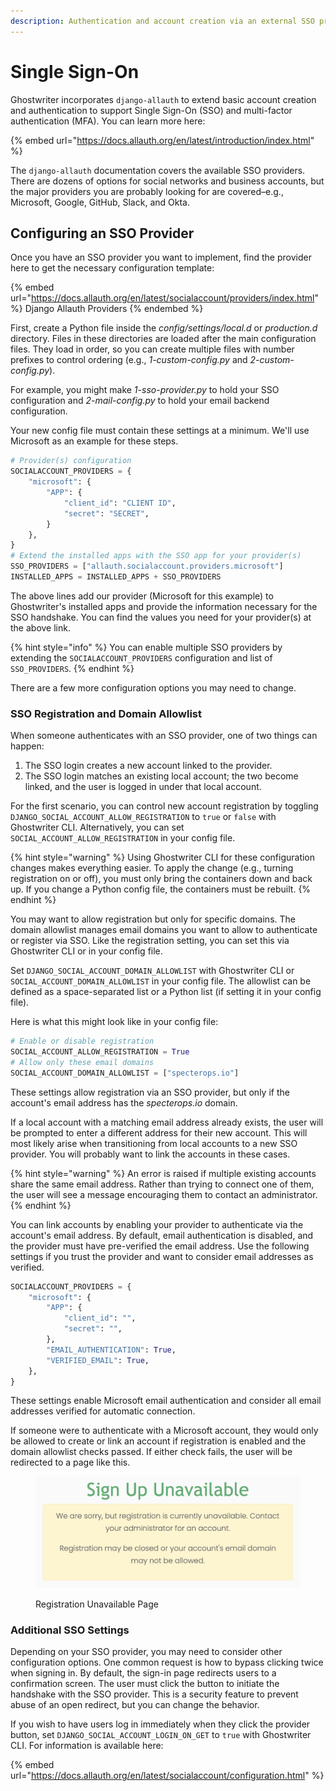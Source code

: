 ```yaml
---
description: Authentication and account creation via an external SSO provider
---
```


# Single Sign-On

Ghostwriter incorporates `django-allauth` to extend basic account creation and authentication to support Single Sign-On (SSO) and multi-factor authentication (MFA). You can learn more here:

{% embed url="https://docs.allauth.org/en/latest/introduction/index.html" %}

The `django-allauth` documentation covers the available SSO providers. There are dozens of options for social networks and business accounts, but the major providers you are probably looking for are covered–e.g., Microsoft, Google, GitHub, Slack, and Okta.

## Configuring an SSO Provider

Once you have an SSO provider you want to implement, find the provider here to get the necessary configuration template:

{% embed url="https://docs.allauth.org/en/latest/socialaccount/providers/index.html" %}
Django Allauth Providers
{% endembed %}

First, create a Python file inside the _config/settings/local.d_ or _production.d_ directory. Files in these directories are loaded after the main configuration files. They load in order, so you can create multiple files with number prefixes to control ordering (e.g., _1-custom-config.py_ and _2-custom-config.py_).

For example, you might make _1-sso-provider.py_ to hold your SSO configuration and _2-mail-config.py_ to hold your email backend configuration.

Your new config file must contain these settings at a minimum. We'll use Microsoft as an example for these steps.

```python
# Provider(s) configuration
SOCIALACCOUNT_PROVIDERS = {
    "microsoft": {
        "APP": {
            "client_id": "CLIENT ID",
            "secret": "SECRET",
        }
    },
}
# Extend the installed apps with the SSO app for your provider(s)
SSO_PROVIDERS = ["allauth.socialaccount.providers.microsoft"]
INSTALLED_APPS = INSTALLED_APPS + SSO_PROVIDERS
```

The above lines add our provider (Microsoft for this example) to Ghostwriter's installed apps and provide the information necessary for the SSO handshake. You can find the values you need for your provider(s) at the above link.

{% hint style="info" %}
You can enable multiple SSO providers by extending the `SOCIALACCOUNT_PROVIDERS` configuration and list of `SSO_PROVIDERS`.
{% endhint %}

There are a few more configuration options you may need to change.

### SSO Registration and Domain Allowlist

When someone authenticates with an SSO provider, one of two things can happen:

1. The SSO login creates a new account linked to the provider.
2. The SSO login matches an existing local account; the two become linked, and the user is logged in under that local account.

For the first scenario, you can control new account registration by toggling `DJANGO_SOCIAL_ACCOUNT_ALLOW_REGISTRATION` to `true` or `false` with Ghostwriter CLI. Alternatively, you can set `SOCIAL_ACCOUNT_ALLOW_REGISTRATION` in your config file.

{% hint style="warning" %}
Using Ghostwriter CLI for these configuration changes makes everything easier. To apply the change (e.g., turning registration on or off), you must only bring the containers down and back up. If you change a Python config file, the containers must be rebuilt.
{% endhint %}

You may want to allow registration but only for specific domains. The domain allowlist manages email domains you want to allow to authenticate or register via SSO. Like the registration setting, you can set this via Ghostwriter CLI or in your config file.

Set `DJANGO_SOCIAL_ACCOUNT_DOMAIN_ALLOWLIST` with Ghostwriter CLI or `SOCIAL_ACCOUNT_DOMAIN_ALLOWLIST` in your config file. The allowlist can be defined as a space-separated list or a Python list (if setting it in your config file).

Here is what this might look like in your config file:

```python
# Enable or disable registration
SOCIAL_ACCOUNT_ALLOW_REGISTRATION = True
# Allow only these email domains
SOCIAL_ACCOUNT_DOMAIN_ALLOWLIST = ["specterops.io"]
```

These settings allow registration via an SSO provider, but only if the account's email address has the _specterops.io_ domain.

If a local account with a matching email address already exists, the user will be prompted to enter a different address for their new account. This will most likely arise when transitioning from local accounts to a new SSO provider. You will probably want to link the accounts in these cases.

{% hint style="warning" %}
An error is raised if multiple existing accounts share the same email address. Rather than trying to connect one of them, the user will see a message encouraging them to contact an administrator.
{% endhint %}

You can link accounts by enabling your provider to authenticate via the account's email address. By default, email authentication is disabled, and the provider must have pre-verified the email address. Use the following settings if you trust the provider and want to consider email addresses as verified.

```python
SOCIALACCOUNT_PROVIDERS = {
    "microsoft": {
        "APP": {
            "client_id": "",
            "secret": "",
        },
        "EMAIL_AUTHENTICATION": True,
        "VERIFIED_EMAIL": True,
    },
}
```

These settings enable Microsoft email authentication and consider all email addresses verified for automatic connection.

If someone were to authenticate with a Microsoft account, they would only be allowed to create or link an account if registration is enabled and the domain allowlist checks passed. If either check fails, the user will be redirected to a page like this.

<figure><img src="../../.gitbook/assets/image (68).png" alt=""><figcaption><p>Registration Unavailable Page</p></figcaption></figure>

### Additional SSO Settings

Depending on your SSO provider, you may need to consider other configuration options. One common request is how to bypass clicking twice when signing in. By default, the sign-in page redirects users to a confirmation screen. The user must click the button to initiate the handshake with the SSO provider. This is a security feature to prevent abuse of an open redirect, but you can change the behavior.

If you wish to have users log in immediately when they click the provider button, set `DJANGO_SOCIAL_ACCOUNT_LOGIN_ON_GET` to `true` with Ghostwriter CLI. For information is available here:

{% embed url="https://docs.allauth.org/en/latest/socialaccount/configuration.html" %}

